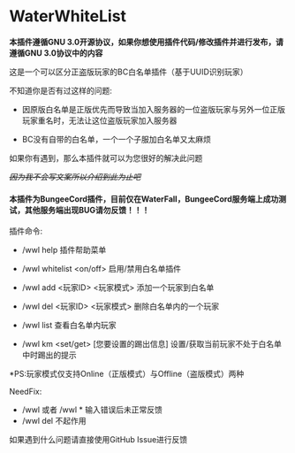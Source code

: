 # WaterWhiteList
**本插件遵循GNU 3.0开源协议，如果你想使用插件代码/修改插件并进行发布，请遵循GNU 3.0协议中的内容**

这是一个可以区分正盗版玩家的BC白名单插件（基于UUID识别玩家）

不知道你是否有过这样的问题:

* 因原版白名单是正版优先而导致当加入服务器的一位盗版玩家与另外一位正版玩家重名时，无法让这位盗版玩家加入服务器

* BC没有自带的白名单，一个一个子服加白名单又太麻烦

如果你有遇到，那么本插件就可以为您很好的解决此问题

*~~因为我不会写文案所以介绍到此为止吧~~*

#### 本插件为BungeeCord插件，目前仅在WaterFall，BungeeCord服务端上成功测试，其他服务端出现BUG请勿反馈！！！ 

插件命令:

* /wwl help             													 插件帮助菜单

* /wwl whitelist <on/off>                                          启用/禁用白名单插件

* /wwl add <玩家ID> <玩家模式>                             添加一个玩家到白名单

* /wwl del <玩家ID> <玩家模式>                              删除白名单内的一个玩家

* /wwl list                                                                    查看白名单内玩家

* /wwl km <set/get> [您要设置的踢出信息]           设置/获取当前玩家不处于白名单中时踢出的提示

*PS:玩家模式仅支持Online（正版模式）与Offline（盗版模式）两种

NeedFix:

* /wwl 或者 /wwl * 输入错误后未正常反馈
* /wwl del 不起作用

如果遇到什么问题请直接使用GitHub Issue进行反馈
